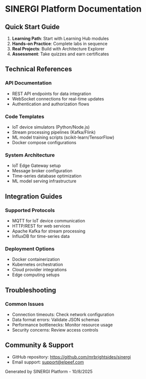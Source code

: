 # SINERGI Platform Documentation

## Quick Start Guide
1. **Learning Path**: Start with Learning Hub modules
2. **Hands-on Practice**: Complete labs in sequence
3. **Real Projects**: Build with Architecture Explorer
4. **Assessment**: Take quizzes and earn certificates

## Technical References
### API Documentation
- REST API endpoints for data integration
- WebSocket connections for real-time updates
- Authentication and authorization flows

### Code Templates
- IoT device simulators (Python/Node.js)
- Stream processing pipelines (Kafka/Flink)
- ML model training scripts (scikit-learn/TensorFlow)
- Docker compose configurations

### System Architecture
- IoT Edge Gateway setup
- Message broker configuration
- Time-series database optimization
- ML model serving infrastructure

## Integration Guides
### Supported Protocols
- MQTT for IoT device communication
- HTTP/REST for web services
- Apache Kafka for stream processing
- InfluxDB for time-series data

### Deployment Options
- Docker containerization
- Kubernetes orchestration
- Cloud provider integrations
- Edge computing setups

## Troubleshooting
### Common Issues
- Connection timeouts: Check network configuration
- Data format errors: Validate JSON schemas
- Performance bottlenecks: Monitor resource usage
- Security concerns: Review access controls

## Community & Support
- GitHub repository: https://github.com/mrbrightsides/sinergi
- Email support: support@elpeef.com

Generated by SINERGI Platform - 10/8/2025
